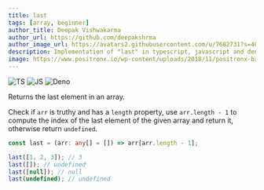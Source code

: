 ```yaml
---
title: last
tags: [array, beginner]
author_title: Deepak Vishwakarma
author_url: https://github.com/deepakshrma
author_image_url: https://avatars2.githubusercontent.com/u/7682731?s=400
description: Implementation of "last" in typescript, javascript and deno.
image: https://www.positronx.io/wp-content/uploads/2018/11/positronx-banner-1152-1.jpg
---
```


![TS](https://img.shields.io/badge/supports-typescript-blue.svg?style=flat-square)
![JS](https://img.shields.io/badge/supports-javascript-yellow.svg?style=flat-square)
![Deno](https://img.shields.io/badge/supports-deno-green.svg?style=flat-square)

Returns the last element in an array.

Check if `arr` is truthy and has a `length` property, use `arr.length - 1` to compute the index of the last element of the given array and return it, otherwise return `undefined`.

```ts title="typescript"
const last = (arr: any[] = []) => arr[arr.length - 1];
```

```ts title="typescript"
last([1, 2, 3]); // 3
last([]); // undefined
last([null]); // null
last(undefined); // undefined
```
